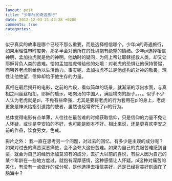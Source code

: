 ```yaml
---
layout: post
title: "少年Pi的奇遇旅行"
date: 2012-12-03 21:43:28 +0200
comments: true
categories: 
---
```



似乎真实的故事是哪个已经不那么重要，而是选择相信哪个。少年pi的奇遇旅行，如果用理性审时度势，那多半会对他所在的处境抱有绝望的情绪。少年pi选择相信神明，孟加拉虎就是他的神明。他幼时的疑问，为何上帝让耶稣拯救人类，却又让耶稣背负人类的苦难。恰如孟加拉虎带给他的处境：对老虎的恐惧让他保持警惕，而喂养老虎则给他以生活动力。事实呢，孟加拉虎不过是他虚构的对神的敬畏，理性让他绝望，信仰却给予他生存的力量。

真相在最后揭开的电影，之前的片段，看似简单的场景，就渐渐的浮出水面，与真相之间丝丝相扣，耶稣的启示，喝肉汤的中国人，满脸横肉的厨子。。。。似乎不少人认为老虎就是pi，不免有些牵强，尤其是要将老虎的行为套用在pi的身上，老虎更象是神派给指引道路的使者，虽然也经常寄托了pi的行为。

总体觉得电影有点单薄，人往往在最苦难的时候获取信仰，只是信仰的力量不免让人怀疑，或许是李安拍的不好，也可能是剧本不好。相比来说，还是更喜欢李安之前的作品，饮食男女，色戒。

影片之外：
我一直在思考另一个问题，对过去的回忆，有多少是主观的成分呢？如果对过去的痛苦深恶痛绝，会不会夸大这份苦难。如果为自己的克服苦难感到自豪，就会为自己的经历添加莫须有的成分，去扩大以前的喜悦，有些人因为自己的某个年龄在一些地方度过，就抱有深厚感情，这种感情让人怀疑。pi这种对痛苦的美化，有没有一点做作的成分呢，是他选择去相信美好，还是已经将美好刻画在了脑海中？

